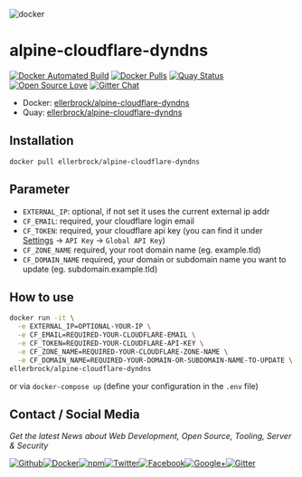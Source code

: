 ![docker](https://github.frapsoft.com/top/docker-security.jpg)

# alpine-cloudflare-dyndns

[![Docker Automated Build](https://img.shields.io/docker/automated/ellerbrock/alpine-cloudflare-dyndns.svg)](https://hub.docker.com/r/ellerbrock/alpine-cloudflare-dyndns/) [![Docker Pulls](https://img.shields.io/docker/pulls/ellerbrock/alpine-cloudflare-dyndns.svg)](https://hub.docker.com/r/ellerbrock/alpine-cloudflare-dyndns/) [![Quay Status](https://quay.io/repository/ellerbrock/alpine-cloudflare-dyndns/status "Docker Repository on Quay")](https://quay.io/repository/ellerbrock/alpine-cloudflare-dyndns)[![Open Source Love](https://badges.frapsoft.com/os/v1/open-source.svg)](https://github.com/ellerbrock/open-source-badges/) [![Gitter Chat](https://badges.gitter.im/frapsoft/frapsoft.svg)](https://gitter.im/frapsoft/frapsoft/)

- Docker: [ellerbrock/alpine-cloudflare-dyndns](https://hub.docker.com/r/ellerbrock/alpine-cloudflare-dyndns/)
- Quay: [ellerbrock/alpine-cloudflare-dyndns](https://quay.io/repository/ellerbrock/alpine-cloudflare-dyndns)

## Installation

`docker pull ellerbrock/alpine-cloudflare-dyndns`

## Parameter

- `EXTERNAL_IP`: optional, if not set it uses the current external ip addr
- `CF_EMAIL`: required, your cloudflare login email
- `CF_TOKEN`: required, your cloudflare api key (you can find it under [Settings](https://www.cloudflare.com/a/account/my-account) -> `API Key` -> `Global API Key`)
- `CF_ZONE_NAME` required, your root domain name (eg. example.tld)
- `CF_DOMAIN_NAME` required, your domain or subdomain name you want to update (eg. subdomain.example.tld)

## How to use

```bash
docker run -it \
  -e EXTERNAL_IP=OPTIONAL-YOUR-IP \
  -e CF_EMAIL=REQUIRED-YOUR-CLOUDFLARE-EMAIL \
  -e CF_TOKEN=REQUIRED-YOUR-CLOUDFLARE-API-KEY \
  -e CF_ZONE_NAME=REQUIRED-YOUR-CLOUDFLARE-ZONE-NAME \
  -e CF_DOMAIN_NAME=REQUIRED-YOUR-DOMAIN-OR-SUBDOMAIN-NAME-TO-UPDATE \
ellerbrock/alpine-cloudflare-dyndns
```

or via `docker-compose up` (define your configuration in the `.env` file)

## Contact / Social Media

_Get the latest News about Web Development, Open Source, Tooling, Server & Security_

[![Github](https://github.frapsoft.com/social/github.png)](https://github.com/ellerbrock/)[![Docker](https://github.frapsoft.com/social/docker.png)](https://hub.docker.com/u/ellerbrock/)[![npm](https://github.frapsoft.com/social/npm.png)](https://www.npmjs.com/~ellerbrock)[![Twitter](https://github.frapsoft.com/social/twitter.png)](https://twitter.com/frapsoft/)[![Facebook](https://github.frapsoft.com/social/facebook.png)](https://www.facebook.com/frapsoft/)[![Google+](https://github.frapsoft.com/social/google-plus.png)](https://plus.google.com/116540931335841862774)[![Gitter](https://github.frapsoft.com/social/gitter.png)](https://gitter.im/frapsoft/frapsoft/)
